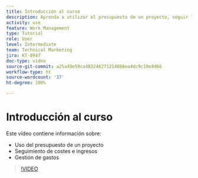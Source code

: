 ```yaml
---
title: Introducción al curso
description: Aprenda a utilizar el presupuesto de un proyecto, seguir los costes y los ingresos y gestionar los gastos en  [!DNL  Workfront].
activity: use
feature: Work Management
type: Tutorial
role: User
level: Intermediate
team: Technical Marketing
jira: KT-8947
doc-type: video
source-git-commit: a25a49e59ca483246271214886ea4dc9c10e8d66
workflow-type: ht
source-wordcount: '37'
ht-degree: 100%

---
```


# Introducción al curso

Este vídeo contiene información sobre:

* Uso del presupuesto de un proyecto
* Seguimiento de costes e ingresos
* Gestión de gastos

>[!VIDEO](https://video.tv.adobe.com/v/335207/?quality=12&learn=on)
